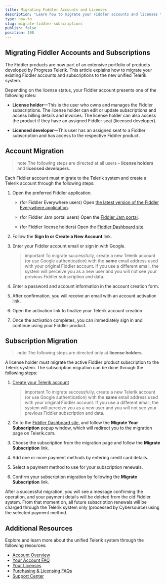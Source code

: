 ```yaml
---
title: Migrating Fiddler Accounts and Licenses
description: "Learn how to migrate your Fiddler accounts and licenses to the Progress Telerik system."
type: how-to
slug: migrate-fiddler-subscriptions
publish: false
position: 100
---
```




## Migrating Fiddler Accounts and Subscriptions


The Fiddler products are now part of an extensive portfolio of products developed by Progress Telerik. This article explains how to migrate your existing Fiddler accounts and subscriptions to the new unified Telerik system.

Depending on the license status, your Fiddler account presents one of the following roles:

* **License holder**&mdash;This is the user who owns and manages the Fiddler subscriptions. The license holder can edit or update subscriptions and access billing details and invoices. The license holder can also access the product if they have an assigned Fiddler seat (licensed developer).

* **Licensed developer**&mdash;This user has an assigned seat to a Fiddler subscription and has access to the respective Fiddler product.



## Account Migration

>note The following steps are directed at all users – **license holders** and **licensed developers**.

Each Fiddler account must migrate to the Telerik system and create a Telerik account through the following steps:

1. Open the preferred Fiddler application.

    * (for Fiddler Everywhere users) Open [the latest version of the Fiddler Everywhere application](https://www.telerik.com/download/fiddler-everywhere).
    
    * (for Fiddler Jam portal users) Open the [Fiddler Jam portal](https://jam.getfiddler.com). 

    * (for Fiddler license holders) Open the [Fiddler Dashboard site](https://dashboard.getfiddler.com/login).

1. Follow the **Sign In or Create a New Account** link.

1. Enter your Fiddler account email or sign in with Google.

    >important To migrate successfully, create a new Telerik account (or use Google authentication) with the **same** email address used with your original Fiddler account. If you use a different email, the system will perceive you as a new user and you will not see your previous Fiddler subscription and data.

1. Enter a password and account information in the account creation form.

1. After confirmation, you will receive an email with an account activation link.

1. Open the activation link to finalize your Telerik account creation 

1. Once the activation completes, you can immediately sign in and continue using your Fiddler product.


## Subscription Migration

>note The following steps are directed only at **license holders**.

A license holder must migrate the active Fiddler product subscription to the Telerik system. The subscription migration can be done through the following steps:

1. [Create your Telerik account](#account-migration)

    >important To migrate successfully, create a new Telerik account (or use Google authentication) with the **same** email address used with your original Fiddler account. If you use a different email, the system will perceive you as a new user and you will not see your previous Fiddler subscription and data.

1. Go to the [Fiddler Dashboard site](https://dashboard.getfiddler.com), and follow the **Migrate Your Subscription** popup window, which will redirect you to the migration page on Telerik.com.

1. Choose the subscription from the migration page and follow the **Migrate Subscription** link.

1. Add one or more payment methods by entering credit card details.

1. Select a payment method to use for your subscription renewals.

1. Confirm your subscription migration by following the **Migrate Subscription** link.

After a successful migration, you will see a message confirming the operation, and your payment details will be deleted from the old Fiddler system. From that moment on, all future subscription renewals will be charged through the Telerik system only (processed by Cybersource) using the selected payment method.


## Additional Resources

Explore and learn more about the unified Telerik system through the following resources:

- [Account Overview](https://www.telerik.com/account/)
- [Your Account FAQ](https://www.telerik.com/account/faqs)
- [Your Licenses](https://www.telerik.com/account/your-licenses)
- [Purchasing & Licensing FAQs](https://www.telerik.com/purchase/faq/licensing-purchasing)
- [Support Center](https://www.telerik.com/account/support-center)